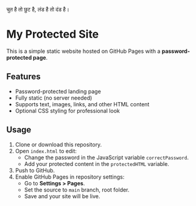 चुत है तो छुट है, लंड है तो दंड है।
# My Protected Site

This is a simple static website hosted on GitHub Pages with a **password-protected page**.

## Features
- Password-protected landing page
- Fully static (no server needed)
- Supports text, images, links, and other HTML content
- Optional CSS styling for professional look

## Usage
1. Clone or download this repository.
2. Open `index.html` to edit:
   - Change the password in the JavaScript variable `correctPassword`.
   - Add your protected content in the `protectedHTML` variable.
3. Push to GitHub.
4. Enable GitHub Pages in repository settings:
   - Go to **Settings > Pages**.
   - Set the source to `main` branch, root folder.
   - Save and your site will be live.
